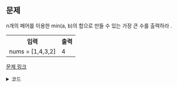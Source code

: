 ## 문제

n개의 페어를 이용한 min(a, b)의 합으로 만들 수 있는 가장 큰 수를 출력하라 .

 <table>
	<th>입력</th>
	<th>출력</th>
	<tr><!-- 첫번째 줄 시작 -->
	    <td>nums = [1,4,3,2]</td>
	    <td>4</td>
	</tr><!-- 첫번째 줄 끝 -->
    </table>

<a href="https://leetcode.com/problems/array-partition/" target="_blank">문제 링크</a>

<details>
<summary>코드</summary>
<div markdown="1">

```python
class Solution:
    def arrayPairSum1(self, nums: List[int]) -> int:
        sum = 0
        pair = []
        nums.sort()

        for n in nums:
            pair.append(n)
            if len(pair) == 2:
                sum += min(pair)
                pair = []

        return sum

    def arrayPairSum2(self, nums: List[int]) -> int:
        sum = 0
        nums.sort()

        for i, n in enumerate(nums):
            if i % 2 == 0:
                sum += n

        return sum

    def arrayPairSum3(self, nums: List[int]) -> int:
        return sum(sorted(nums)[::2])
```

</div>
</details>
